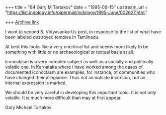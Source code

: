 +++
title = "84 Gary M Tartakov"
date = "1995-06-15"
upstream_url = "https://list.indology.info/pipermail/indology/1995-June/002627.html"

+++
[Archive link](https://list.indology.info/pipermail/indology/1995-June/002627.html)

I want to second S. VidyasankarUs post, in response to the list of what
have been labeled destroyed temples in Tamilnadu.

At best this looks like a very uncritical list and seems more likely to
be something with little or no archaeological or textual basis at all.  

Iconoclasm is a very complex subject as well as a socially and
politically volatile one.  In Karnataka where I have worked among the
cases of documented iconoclasm are examples, for instance, of
communities who have changed their allegiance.  Thus not an outside
incursion, but an internal expression is marked.  

We should be very careful in developing this important topic.  It is not
only volatile.  It is much more difficult than may at first appear.  


Gary Michael Tartakov





